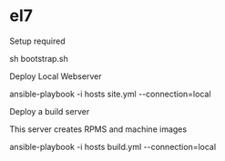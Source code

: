 el7
===

Setup required

sh bootstrap.sh

Deploy Local Webserver

ansible-playbook -i hosts site.yml --connection=local

Deploy a build server

This server creates RPMS and machine images

ansible-playbook -i hosts build.yml --connection=local